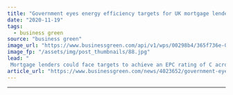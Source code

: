 ```yaml
---
title: "Government eyes energy efficiency targets for UK mortgage lenders"
date: "2020-11-19"
tags: 
  - business green
source: "business green"
image_url: "https://www.businessgreen.com/api/v1/wps/00298b4/365f736e-0285-4c54-8237-b8c4d2529596/9/consumer-guide-185x114.jpg"
image_fp: "/assets/img/post_thumbnails/88.jpg"
lead: "
 Mortgage lenders could face targets to achieve an EPC rating of C across their portfolio properties by 2030 under consultation proposals ..."
article_url: "https://www.businessgreen.com/news/4023652/government-eyes-energy-efficiency-targets-uk-mortgage-lenders"
---
```


---
